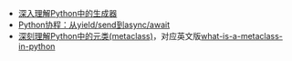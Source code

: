 

* [深入理解Python中的生成器](http://python.jobbole.com/81911/)
* [Python协程：从yield/send到async/await](http://python.jobbole.com/86069/)
* [深刻理解Python中的元类(metaclass)](http://blog.jobbole.com/21351/)，对应英文版[what-is-a-metaclass-in-python](https://stackoverflow.com/questions/100003/what-is-a-metaclass-in-python)